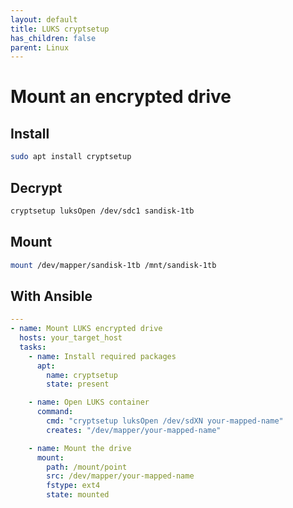 ```yaml
---
layout: default
title: LUKS cryptsetup
has_children: false
parent: Linux
---
```


# Mount an encrypted drive

## Install

```bash
sudo apt install cryptsetup
```

## Decrypt

```bash
cryptsetup luksOpen /dev/sdc1 sandisk-1tb
```

## Mount

```bash
mount /dev/mapper/sandisk-1tb /mnt/sandisk-1tb
```

## With Ansible

```yaml
---
- name: Mount LUKS encrypted drive
  hosts: your_target_host
  tasks:
    - name: Install required packages
      apt:
        name: cryptsetup
        state: present

    - name: Open LUKS container
      command:
        cmd: "cryptsetup luksOpen /dev/sdXN your-mapped-name"
        creates: "/dev/mapper/your-mapped-name"

    - name: Mount the drive
      mount:
        path: /mount/point
        src: /dev/mapper/your-mapped-name
        fstype: ext4
        state: mounted
```
